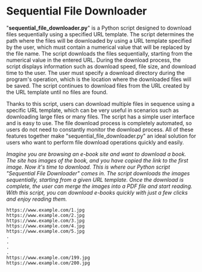 # Sequential File Downloader
"**sequential_file_downloader.py**" is a Python script designed to download files sequentially using a specified URL template. The script determines the path where the files will be downloaded by using a URL template specified by the user, which must contain a numerical value that will be replaced by the file name. The script downloads the files sequentially, starting from the numerical value in the entered URL. During the download process, the script displays information such as download speed, file size, and download time to the user. The user must specify a download directory during the program's operation, which is the location where the downloaded files will be saved. The script continues to download files from the URL created by the URL template until no files are found.

Thanks to this script, users can download multiple files in sequence using a specific URL template, which can be very useful in scenarios such as downloading large files or many files. The script has a simple user interface and is easy to use. The file download process is completely automated, so users do not need to constantly monitor the download process. All of these features together make "sequential_file_downloader.py" an ideal solution for users who want to perform file download operations quickly and easily.

*Imagine you are browsing an e-book site and want to download a book. The site has images of the book, and you have copied the link to the first image. Now it's time to download. This is where our Python script "Sequential File Downloader" comes in. The script downloads the images sequentially, starting from a given URL template. Once the download is complete, the user can merge the images into a PDF file and start reading. With this script, you can download e-books quickly with just a few clicks and enjoy reading them.*



    https://www.example.com/1.jpg
    https://www.example.com/2.jpg
    https://www.example.com/3.jpg
    https://www.example.com/4.jpg
    https://www.example.com/5.jpg
    .
    .
    .
    .
    https://www.example.com/199.jpg
    https://www.example.com/200.jpg
